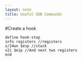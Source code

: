 ```yaml
---
layout: note
title: Useful GDB Commands
---
```

#Create a hook
```
define hook-stop
info registers //registers
x/24wx $esp //stack
x2i $eip //And next two registers
end
```

